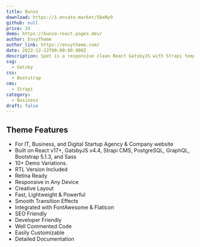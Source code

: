 ```yaml
---
title: Bunzo
download: https://1.envato.market/5beNy9
github: null
price: 24
demo: https://bunzo-react.pages.dev/
author: EnvyTheme
author_link: https://envytheme.com/
date: 2022-12-22T00:00:00.000Z
description: Spet is a responsive clean React GatsbyJS with Strapi template for IT, Business & Digital Startup Company website.
ssg:
  - Gatsby
css:
  - Bootstrap
cms:
  - Strapi
category:
  - Business
draft: false
---
```

## Theme Features

- For IT, Business, and Digital Startup Agency & Company website
- Built on React v17+, GatsbyJS v4.4, Strapi CMS, PostgreSQL, GraphQL, Bootstrap 5.1.3, and Sass
- 10+ Demo Variations.
- RTL Version Included
- Retina Ready
- Responsive in Any Device
- Creative Layout
- Fast, Lightweight & Powerful
- Smooth Transition Effects
- Integrated with FontAwesome & Flaticon
- SEO Friendly
- Developer Friendly
- Well Commented Code
- Easily Customizable
- Detailed Documentation
